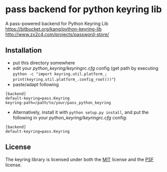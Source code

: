 pass backend for python keyring lib
===================================

A pass-powered backend for Python Keyring Lib
https://bitbucket.org/kang/python-keyring-lib
http://www.zx2c4.com/projects/password-store/

Installation
------------
- put this directory somewhere
- edit your *python_keyring/keyringrc.cfg* config (get path by executing `python -c "import keyring.util.platform_; print(keyring.util.platform_.config_root())"`)
- paste/adapt following
```
[backend]
default-keyring=pass.Keyring
keyring-path=/path/to/your/pass_python_keyring
```
- Alternatively, install it with `python setup.py install`, and put the
following in your *python_keyring/keyringrc.cfg* config:
```
[backend]
default-keyring=pass.Keyring
```

License
-------

The keyring library is licensed under both the
[MIT](http://opensource.org/licenses/MIT) license 
and the [PSF](https://docs.python.org/2/license.html) license.

